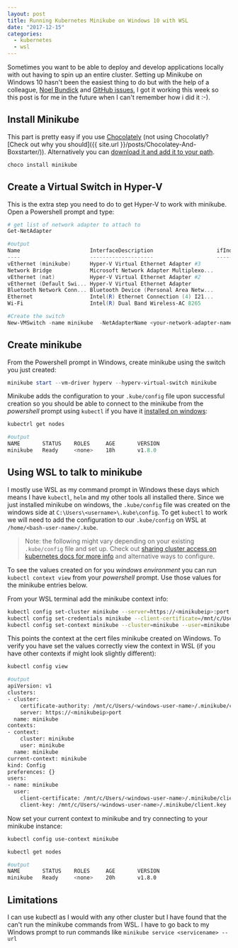 ```yaml
---
layout: post
title: Running Kubernetes Minikube on Windows 10 with WSL
date: "2017-12-15"
categories:
  - kubernetes
  - wsl
---
```


Sometimes you want to be able to deploy and develop applications locally with out having to spin up an entire cluster.  Setting up Minikube on Windows 10 hasn't been the easiest thing to do but with the help of a colleague, [Noel Bundick](https://www.noelbundick.com/) and [GitHub issues](https://github.com/kubernetes/minikube/issues/2131), I got it working this week so this post is for me in the future when I can't remember how i did it :-).

## Install Minikube
This part is pretty easy if you use [Chocolately](https://chocolatey.org/) (not using Chocolatly?  [Check out why you should]({{ site.url }}/posts/Chocolatey-And-Boxstarter/)).  Alternatively you can [download it and add it to your path](https://github.com/kubernetes/minikube/releases).

```bash
choco install minikube
```

## Create a Virtual Switch in Hyper-V
This is the extra step you need to do to get Hyper-V to work with minikube.  Open a Powershell prompt and type:

```powershell
# get list of network adapter to attach to
Get-NetAdapter  

#output
Name                      InterfaceDescription                    ifIndex Status          LinkSpeed
----                      --------------------                    ------- ------          ---------
vEthernet (minikube)      Hyper-V Virtual Ethernet Adapter #3          62 Up              400 Mbps
Network Bridge            Microsoft Network Adapter Multiplexo...      46 Up              400 Mbps
vEthernet (nat)           Hyper-V Virtual Ethernet Adapter #2          12 Up              10 Gbps
vEthernet (Default Swi... Hyper-V Virtual Ethernet Adapter             13 Up              10 Gbps
Bluetooth Network Conn... Bluetooth Device (Personal Area Netw...      23 Disconnected    3 Mbps
Ethernet                  Intel(R) Ethernet Connection (4) I21...       9 Disconnected    0 bps
Wi-Fi                     Intel(R) Dual Band Wireless-AC 8265          14 Up              400 Mbps

#Create the switch
New-VMSwitch -name minikube  -NetAdapterName <your-network-adapter-name> -AllowManagementOS $true  
```

## Create minikube
From the Powershell prompt in Windows, create minikube using the switch you just created:

```powershell
minikube start --vm-driver hyperv --hyperv-virtual-switch minikube
```

Minikube adds the configuration to your `.kube/config` file upon successful creation so you should be able to connect to the minikube from the *powershell* prompt using `kubectl` if you have it [installed on windows](https://kubernetes.io/docs/tasks/tools/install-kubectl/#install-with-chocolatey-on-windows):

```powershell
kubectrl get nodes

#output
NAME       STATUS    ROLES     AGE       VERSION
minikube   Ready     <none>    18h       v1.8.0
```

## Using WSL to talk to minikube
I mostly use WSL as my command prompt in Windows these days which means I have `kubectl`, `helm` and my other tools all installed there.  Since we just installed minikube on windows, the `.kube/config` file was created on the windows side at `C:\Users\<username>\.kube\config`.  To get `kubectl` to work we will need to add the configuration to our `.kube/config` on WSL at `/home/<bash-user-name>/.kube`.  

> Note: the following might vary depending on your existing `.kube/config` file and set up.  Check out [sharing cluster access on kubernetes docs for more info](https://kubernetes.io/docs/tasks/access-application-cluster/configure-access-multiple-clusters/) and alternative ways to configure.  

To see the values created on for you *windows environment* you can run `kubectl context view` from your *powershell* prompt.  Use those values for the minikube entries below.

From your WSL terminal add the minikube context info:

```bash
kubectl config set-cluster minikube --server=https://<minikubeip>:port --certificate-authority=/mnt/c/Users/<windows-user-name>/.minikube/ca.crt
kubectl config set-credentials minikube --client-certificate=/mnt/c/Users/<windows-user-name>/.minikube/cert.crt --client-key=/mnt/c/Users/<windows-user-name>/.minikube/client.key
kubectl config set-context minikube --cluster=minikube --user=minikube
```

This points the context at the cert files minikube created on Windows.  To verify you have set the values correctly view the context in WSL (if you have other contexts if might look slightly different):

```bash
kubectl config view

#output
apiVersion: v1
clusters:
- cluster:
    certificate-authority: /mnt/c/Users/<windows-user-name>/.minikube/ca.crt
    server: https://<minikubeip>port
  name: minikube
contexts:
- context:
    cluster: minikube
    user: minikube
  name: minikube
current-context: minikube
kind: Config
preferences: {}
users:
- name: minikube
  user:
    client-certificate: /mnt/c/Users/<windows-user-name>/.minikube/client.crt
    client-key: /mnt/c/Users/<windows-user-name>/.minikube/client.key
```

Now set your current context to minikube and try connecting to your minikube instance:

```bash
kubectl config use-context minikube

kubectl get nodes

#output
NAME       STATUS    ROLES     AGE       VERSION
minikube   Ready     <none>    20h       v1.8.0
```

## Limitations
I can use kubectl as I would with any other cluster but I have found that the can't run the minikube commands from WSL.  I have to go back to my Windows prompt to run commands like `minikube service <servicename> --url`